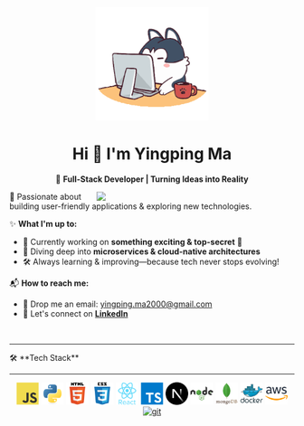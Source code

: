 <div align="center">
  <img src="https://raw.githubusercontent.com/YingpMa/YingpMa/main/angry-2498_256.gif" width="200">
  
  # Hi 👋 I'm Yingping Ma
  🌟 **Full-Stack Developer | Turning Ideas into Reality**
</div>

<img align="right" src="https://media.giphy.com/media/RkX2zcpO79EAf82ESl/giphy.gif?cid=790b7611exmb42eg6uh5vj5dy1mwz7t1d058vjo1g4ceun8e&ep=v1_stickers_search&rid=giphy.gif&ct=s" width="350">

🚀 Passionate about building user-friendly applications & exploring new technologies.  

✨ **What I'm up to:**
- 🏹 Currently working on **something exciting & top-secret** 🤫  
- 🌱 Diving deep into **microservices & cloud-native architectures**  
- 🛠️ Always learning & improving—because tech never stops evolving!  

📬 **How to reach me:**  
- 💌 Drop me an email: [yingping.ma2000@gmail.com](mailto:yingping.ma2000@gmail.com)  
- 🔗 Let's connect on **[LinkedIn](https://www.linkedin.com/in/yingping-ma/)**  

<br clear="right">
<hr>
🛠️ **Tech Stack**
<hr>
<div align="center">
  <a href="https://developer.mozilla.org/en-US/docs/Web/JavaScript" target="_blank"><img src="https://raw.githubusercontent.com/devicons/devicon/master/icons/javascript/javascript-original.svg" alt="javascript" width="40" height="40"/></a>
  <a href="https://www.python.org" target="_blank"><img src="https://raw.githubusercontent.com/devicons/devicon/master/icons/python/python-original.svg" alt="python" width="40" height="40"/></a>
  <a href="https://www.w3.org/html/" target="_blank"><img src="https://raw.githubusercontent.com/devicons/devicon/master/icons/html5/html5-original-wordmark.svg" alt="html5" width="40" height="40"/></a>
  <a href="https://www.w3schools.com/css/" target="_blank"><img src="https://raw.githubusercontent.com/devicons/devicon/master/icons/css3/css3-original-wordmark.svg" alt="css3" width="40" height="40"/></a>
  <a href="https://reactjs.org/" target="_blank"><img src="https://raw.githubusercontent.com/devicons/devicon/master/icons/react/react-original-wordmark.svg" alt="react" width="40" height="40"/></a>
  <a href="https://www.typescriptlang.org/" target="_blank"><img src="https://raw.githubusercontent.com/devicons/devicon/master/icons/typescript/typescript-original.svg" alt="typescript" width="40" height="40"/></a>
  <a href="https://nextjs.org/" target="_blank"><img src="https://raw.githubusercontent.com/devicons/devicon/master/icons/nextjs/nextjs-original.svg" alt="nextjs" width="40" height="40"/></a>
  <a href="https://nodejs.org" target="_blank"><img src="https://raw.githubusercontent.com/devicons/devicon/master/icons/nodejs/nodejs-original-wordmark.svg" alt="nodejs" width="40" height="40"/></a>
  <a href="https://www.mongodb.com/" target="_blank"><img src="https://raw.githubusercontent.com/devicons/devicon/master/icons/mongodb/mongodb-original-wordmark.svg" alt="mongodb" width="40" height="40"/></a>
  <a href="https://www.docker.com/" target="_blank"><img src="https://raw.githubusercontent.com/devicons/devicon/master/icons/docker/docker-original-wordmark.svg" alt="docker" width="40" height="40"/></a>
  <a href="https://aws.amazon.com/" target="_blank"><img src="https://raw.githubusercontent.com/devicons/devicon/master/icons/amazonwebservices/amazonwebservices-original-wordmark.svg" alt="aws" width="40" height="40"/></a>
  <a href="https://git-scm.com/" target="_blank"><img src="https://www.vectorlogo.zone/logos/git-scm/git-scm-icon.svg" alt="git" width="40" height="40"/></a>
</div>



